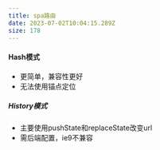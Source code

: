 ```yaml
---
title: spa路由
date: 2023-07-02T10:04:15.289Z
size: 178
---
```

#### Hash模式

- 更简单，兼容性更好
- 无法使用锚点定位

##### History模式

- 主要使用pushState和replaceState改变url
- 需后端配置，ie9不兼容

